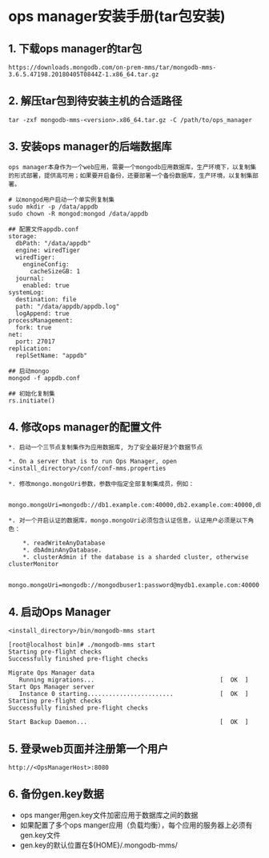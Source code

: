 # ops manager安装手册(tar包安装)

## 1. 下载ops manager的tar包
```
https://downloads.mongodb.com/on-prem-mms/tar/mongodb-mms-3.6.5.47198.20180405T0844Z-1.x86_64.tar.gz
```

## 2. 解压tar包到待安装主机的合适路径
```
tar -zxf mongodb-mms-<version>.x86_64.tar.gz -C /path/to/ops_manager
```

## 3. 安装ops manager的后端数据库
```
ops manager本身作为一个web应用，需要一个mongodb应用数据库，生产环境下，以复制集的形式部署，提供高可用；如果要开启备份，还要部署一个备份数据库，生产环境，以复制集部署。

# 以mongod用户启动一个单实例复制集
sudo mkdir -p /data/appdb
sudo chown -R mongod:mongod /data/appdb

## 配置文件appdb.conf
storage:
  dbPath: "/data/appdb"
  engine: wiredTiger
  wiredTiger:
    engineConfig:
      cacheSizeGB: 1
  journal:
    enabled: true
systemLog:
  destination: file
  path: "/data/appdb/appdb.log"
  logAppend: true
processManagement:
  fork: true
net:
  port: 27017
replication:
  replSetName: "appdb"
  
## 启动mongo
mongod -f appdb.conf

## 初始化复制集
rs.initiate()

```

## 4. 修改ops manager的配置文件

    *. 启动一个三节点复制集作为应用数据库, 为了安全最好是3个数据节点

    *. On a server that is to run Ops Manager, open <install_directory>/conf/conf-mms.properties

    *. 修改mongo.mongoUri参数，参数中指定全部复制集成员，例如：

        mongo.mongoUri=mongodb://db1.example.com:40000,db2.example.com:40000,db3.example.com:40000

    *. 对一个开启认证的数据库，mongo.mongoUri必须包含认证信息，认证用户必须是以下角色：

        *. readWriteAnyDatabase
        *. dbAdminAnyDatabase.
        *. clusterAdmin if the database is a sharded cluster, otherwise clusterMonitor

        mongo.mongoUri=mongodb://mongodbuser1:password@mydb1.example.com:40000

## 4. 启动Ops Manager
```
<install_directory>/bin/mongodb-mms start

[root@localhost bin]# ./mongodb-mms start
Starting pre-flight checks
Successfully finished pre-flight checks

Migrate Ops Manager data
   Running migrations...                                   [  OK  ]
Start Ops Manager server
   Instance 0 starting........................             [  OK  ]
Starting pre-flight checks
Successfully finished pre-flight checks

Start Backup Daemon...                                     [  OK  ]
```


## 5. 登录web页面并注册第一个用户
```
http://<OpsManagerHost>:8080
```

## 6. 备份gen.key数据

+ ops manger用gen.key文件加密应用于数据库之间的数据
+ 如果配置了多个ops manger应用（负载均衡），每个应用的服务器上必须有gen.key文件
+ gen.key的默认位置在${HOME}/.mongodb-mms/

